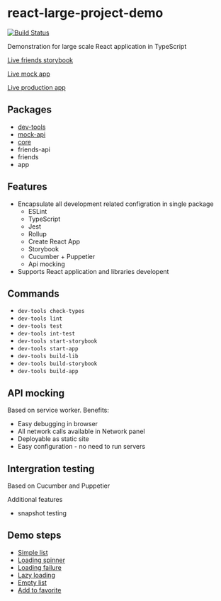 # react-large-project-demo

[![Build Status](https://github.com/mucsi96/react-large-project-demo/workflows/Build/badge.svg?branch=master)](https://github.com/mucsi96/react-large-project-demo/actions?query=workflow%3ABuild+branch%3Amaster)

Demonstration for large scale React application in TypeScript

[Live friends storybook](https://mucsi96.github.io/react-large-project-demo/friends)

[Live mock app](https://mucsi96.github.io/react-large-project-demo/app-mock)

[Live production app](https://mucsi96.github.io/react-large-project-demo/app-prod)

## Packages

- [dev-tools](packages/dev-tools/README.md)
- [mock-api](packages/mock-api/README.md)
- [core](packages/core/README.md)
- friends-api
- friends
- app

## Features

- Encapsulate all development related configration in single package
  - ESLint
  - TypeScript
  - Jest
  - Rollup
  - Create React App
  - Storybook
  - Cucumber + Puppetier
  - Api mocking
- Supports React application and libraries developent

## Commands

- `dev-tools check-types`
- `dev-tools lint`
- `dev-tools test`
- `dev-tools int-test`
- `dev-tools start-storybook`
- `dev-tools start-app`
- `dev-tools build-lib`
- `dev-tools build-storybook`
- `dev-tools build-app`

## API mocking

Based on service worker. Benefits:

- Easy debugging in browser
- All network calls available in Network panel
- Deployable as static site
- Easy configuration - no need to run servers

## Intergration testing

Based on Cucumber and Puppetier

Additional features

- snapshot testing

## Demo steps

- [Simple list](https://github.com/mucsi96/react-large-project-demo/compare/demo-step-0..demo-step-1-simple-list)
- [Loading spinner](https://github.com/mucsi96/react-large-project-demo/compare/demo-step-1-simple-list..demo-step-2-loading)
- [Loading failure](https://github.com/mucsi96/react-large-project-demo/compare/demo-step-2-loading..demo-step-3-loading-failure)
- [Lazy loading](https://github.com/mucsi96/react-large-project-demo/compare/demo-step-3-loading-failure..demo-step-4-lazy-loading)
- [Empty list](https://github.com/mucsi96/react-large-project-demo/compare/demo-step-4-lazy-loading..demo-step-5-empty-list)
- [Add to favorite](https://github.com/mucsi96/react-large-project-demo/compare/demo-step-5-empty-list..demo-step-6-add-to-favorite)
